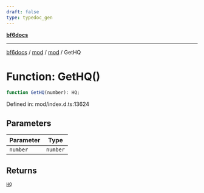 ```yaml
---
draft: false
type: typedoc_gen
---
```


[**bf6docs**](../../../_index.md)

***

[bf6docs](../../../_index.md) / [mod](../../_index.md) / [mod](../_index.md) / GetHQ

# Function: GetHQ()

```ts
function GetHQ(number): HQ;
```

Defined in: mod/index.d.ts:13624

## Parameters

| Parameter | Type |
| ------ | ------ |
| `number` | `number` |

## Returns

[`HQ`](../HQ/_index.md)
